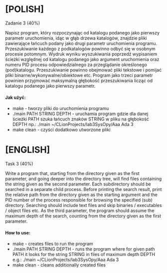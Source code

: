 # [POLISH]

Zadanie 3 (40%)

Napisz program, który rozpoczynając od katalogu podanego jako pierwszy parametr uruchomienia, idąc w głąb drzewa katalogów, 
znajdzie pliki zawierające łańcuch podany jako drugi parametr uruchomienia programu. Przeszukiwanie każdego z podkatalogów
powinno odbyć się w osobnym procesie potomnym. Wydruk wyniku wyszukiwania poprzedź wypisaniem ścieżki względnej od katalogu
podanego jako argument uruchomienia oraz numeru PID procesu odpowiedzialnego za przeglądanie określonego (pod)katalogu. 
Przeszukiwanie powinno obejmować pliki tekstowe i pomijać pliki binarne/wykonywalne/obiektowe etc. Program jako trzeci parametr 
powinien przyjmować maksymalną głębokość przeszukiwania licząc od katalogu podanego jako pierwszy parametr.

#### Jak użyć:
* make - tworzy pliki do uruchomienia programu
* ./main PATH STRING DEPTH - uruchamia program gdzie dla danej ścieżki PATH szuka łańcuch znaków STRING w pliku na głębokość DEPTH
np.: ./main ~/CLionProjects/lab3SysOpy/Aaa Ada 3
* make clean - czyści dodatkowo utworzone pliki

# [ENGLISH]

Task 3 (40%)

Write a program that, starting from the directory given as the first parameter, and going deeper into the directory tree, 
will find files containing the string given as the second parameter. Each subdirectory should be searched in a separate child process.
Before printing the search result, print the relative path from the directory given as the starting argument and the PID number of the process
responsible for browsing the specified (sub) directory. Searching should include text files and skip binaries / executables / object files etc.
As the third parameter, the program should assume the maximum depth of the search, counting from the directory given as the first parameter.

#### How to use:
* make - creates files to run the program
* ./main PATH STRING DEPTH - runs the program where for given path PATH it looks for the string STRING in files of maximum depth DEPTH
e.g.: ./main ~/CLionProjects/lab3SysOpy/Aaa Ada 3
* make clean - cleans additionally created files
